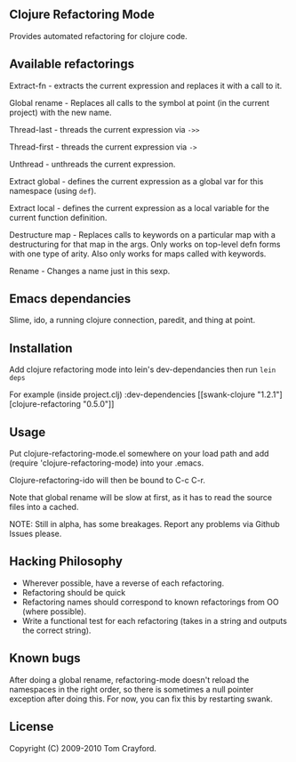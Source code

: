 Clojure Refactoring Mode
------------------------

Provides automated refactoring for clojure code.

Available refactorings
----------------------


Extract-fn - extracts the current expression and replaces it with a
call to it.

Global rename - Replaces all calls to the symbol at point (in the
current project) with the new name.

Thread-last - threads the current expression via `->>`

Thread-first - threads the current expression via `->`

Unthread - unthreads the current expression.

Extract global - defines the current expression as a global var for
this namespace (using `def`).

Extract local - defines the current expression as a local variable for
the current function definition.

Destructure map - Replaces calls to keywords on a particular map with
a destructuring for that map in the args. Only works on top-level defn
forms with one type of arity. Also only works for maps called with
keywords.

Rename - Changes a name just in this sexp.

Emacs dependancies
---
Slime, ido, a running clojure connection, paredit, and thing at point.

Installation
---

Add clojure refactoring mode into lein's dev-dependancies then run
`lein deps`

For example (inside project.clj)
    :dev-dependencies [[swank-clojure "1.2.1"]
                       [clojure-refactoring "0.5.0"]]

Usage
---

Put clojure-refactoring-mode.el somewhere on your load path and add
    (require 'clojure-refactoring-mode)
into your .emacs.

Clojure-refactoring-ido will then be bound to C-c C-r.

Note that global rename will be slow at first, as it has to read the
source files into a cached.

NOTE: Still in alpha, has some breakages. Report any problems via
Github Issues please.


Hacking Philosophy
--------------------
- Wherever possible, have a reverse of each refactoring.
- Refactoring should be quick
- Refactoring names should correspond to known refactorings from OO
(where possible).
- Write a functional test for each refactoring (takes in a string and
outputs the correct string).

Known bugs
---
After doing a global rename, refactoring-mode doesn't reload the
namespaces in the right order, so there is sometimes a null pointer
exception after doing this. For now, you can fix this by restarting
swank.

License
---
Copyright (C) 2009-2010 Tom Crayford.

